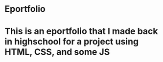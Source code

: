 ﻿# Eportfolio

<h1>This is an eportfolio that I made back in highschool for a project using HTML, CSS, and some JS </h1>
